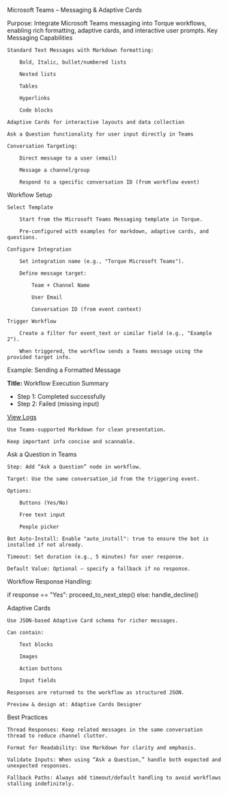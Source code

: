Microsoft Teams – Messaging & Adaptive Cards

Purpose:
Integrate Microsoft Teams messaging into Torque workflows, enabling rich formatting, adaptive cards, and interactive user prompts.
Key Messaging Capabilities

    Standard Text Messages with Markdown formatting:

        Bold, Italic, bullet/numbered lists

        Nested lists

        Tables

        Hyperlinks

        Code blocks

    Adaptive Cards for interactive layouts and data collection

    Ask a Question functionality for user input directly in Teams

    Conversation Targeting:

        Direct message to a user (email)

        Message a channel/group

        Respond to a specific conversation ID (from workflow event)

Workflow Setup

    Select Template

        Start from the Microsoft Teams Messaging template in Torque.

        Pre-configured with examples for markdown, adaptive cards, and questions.

    Configure Integration

        Set integration name (e.g., "Torque Microsoft Teams").

        Define message target:

            Team + Channel Name

            User Email

            Conversation ID (from event context)

    Trigger Workflow

        Create a filter for event_text or similar field (e.g., "Example 2").

        When triggered, the workflow sends a Teams message using the provided target info.

Example: Sending a Formatted Message

**Title:** Workflow Execution Summary
- Step 1: Completed successfully
- Step 2: Failed (missing input)

[View Logs](https://example.com/logs)

    Use Teams-supported Markdown for clean presentation.

    Keep important info concise and scannable.

Ask a Question in Teams

    Step: Add “Ask a Question” node in workflow.

    Target: Use the same conversation_id from the triggering event.

    Options:

        Buttons (Yes/No)

        Free text input

        People picker

    Bot Auto-Install: Enable "auto_install": true to ensure the bot is installed if not already.

    Timeout: Set duration (e.g., 5 minutes) for user response.

    Default Value: Optional — specify a fallback if no response.

Workflow Response Handling:

if response == "Yes":
    proceed_to_next_step()
else:
    handle_decline()

Adaptive Cards

    Use JSON-based Adaptive Card schema for richer messages.

    Can contain:

        Text blocks

        Images

        Action buttons

        Input fields

    Responses are returned to the workflow as structured JSON.

    Preview & design at: Adaptive Cards Designer

Best Practices

    Thread Responses: Keep related messages in the same conversation thread to reduce channel clutter.

    Format for Readability: Use Markdown for clarity and emphasis.

    Validate Inputs: When using “Ask a Question,” handle both expected and unexpected responses.

    Fallback Paths: Always add timeout/default handling to avoid workflows stalling indefinitely.